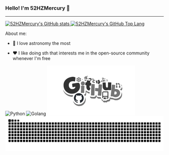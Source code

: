 ### Hello! I'm 52HZMercury 👋

---

<a href="https://github.com/52HZMercury/52HZMercury">
  <picture>
    <source media="(prefers-color-scheme: dark)" srcset="https://github-readme-stats.vercel.app/api?username=52HZMercury&show_icons=true&theme=radical">
    <source media="(prefers-color-scheme: light)" srcset="https://github-readme-stats.vercel.app/api?username=52HZMercury&show_icons=true">
    <img alt="52HZMercury's GitHub stats" src="https://github-readme-stats.vercel.app/api?username=52HZMercury&show_icons=true">
  </picture>
  
  <picture>
    <source media="(prefers-color-scheme: dark)" srcset="https://github-readme-stats.vercel.app/api/top-langs/?username=52HZMercury&layout=compact&line_height=25&theme=radical">
    <source media="(prefers-color-scheme: light)" srcset="https://github-readme-stats.vercel.app/api/top-langs/?username=52HZMercury&layout=compact&line_height=25">
    <img alt="52HZMercury's GitHub Top Lang" src="https://github-readme-stats.vercel.app/api/top-langs/?username=hect0x7&layout=compact&line_height=25">
  </picture>
</a>


About me:

- 🔭 I love astronomy the most

- ❤️ I like doing sth that interests me in the open-source community whenever I'm free



<div align="left">
  <img  alt="Python" src="https://github.com/jonacruz89/SAWARATSUKI.ServiceLogos/blob/main/Python/Python.png" width="280" title="Python">
  <img  alt="Golang" src="https://github.com/jonacruz89/SAWARATSUKI.ServiceLogos/blob/main/Go/Golang.png" width="280" title="Golang">
  <img  alt="Github" src="https://github.com/jonacruz89/SAWARATSUKI.ServiceLogos/blob/main/Github/Github.png" width="280" title="Github">
<!--   <img alt="python" src="https://i.giphy.com/media/LMt9638dO8dftAjtco/200.webp" width="100" title="python"> -->
<!--   <img alt="java" src="https://i.giphy.com/media/v1.Y2lkPTc5MGI3NjExeGRzcjExcXR5a2RwczJpa3A0cXR6ZnFxc3R0aDRuN2RxNXVyb2N6dCZlcD12MV9pbnRlcm5hbF9naWZfYnlfaWQmY3Q9Zw/WYNPuf7UqQv6gKCyv9/giphy.gif" width="100" title="java"> -->
<!--   <img alt="javascript" src="https://media3.giphy.com/media/ln7z2eWriiQAllfVcn/200w.webp" width="100" title="javascript"> -->
<!--   <img  alt="Java" src="https://github.com/jonacruz89/SAWARATSUKI.ServiceLogos/blob/main/Java/Java.png" width="350" title="Java"> -->
<!--   <img alt="sublime" src="https://media.giphy.com/media/jnDKffgCfGYOp6cMTK/giphy.gif" width="100" title="sublime"> -->
<!--   <img alt="github" src="https://i.giphy.com/media/KzJkzjggfGN5Py6nkT/200.webp" width="100" title="github"> -->
</div>


<picture>
  <source media="(prefers-color-scheme: dark)" srcset="https://raw.githubusercontent.com/52HZMercury/52HZMercury/output/github-contribution-grid-snake-dark.svg">
  <source media="(prefers-color-scheme: light)" srcset="https://raw.githubusercontent.com/52HZMercury/52HZMercury/output/github-contribution-grid-snake.svg">
  <img alt="github contribution grid snake animation" src="https://raw.githubusercontent.com/52HZMercury/52HZMercury/output/github-contribution-grid-snake.svg">
</picture>
